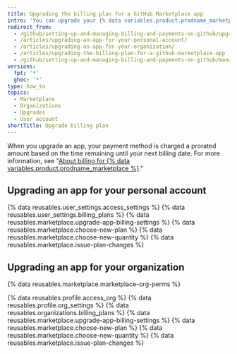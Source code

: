 ```yaml
---
title: Upgrading the billing plan for a GitHub Marketplace app
intro: 'You can upgrade your {% data variables.product.prodname_marketplace %} app to a different plan at any time.'
redirect_from:
  - /github/setting-up-and-managing-billing-and-payments-on-github/upgrading-the-billing-plan-for-a-github-marketplace-app
  - /articles/upgrading-an-app-for-your-personal-account/
  - /articles/upgrading-an-app-for-your-organization/
  - /articles/upgrading-the-billing-plan-for-a-github-marketplace-app
  - /github/setting-up-and-managing-billing-and-payments-on-github/managing-billing-for-github-marketplace-apps/upgrading-the-billing-plan-for-a-github-marketplace-app
versions:
  fpt: '*'
  ghec: '*'
type: how_to
topics:
  - Marketplace
  - Organizations
  - Upgrades
  - User account
shortTitle: Upgrade billing plan
---
```

When you upgrade an app, your payment method is charged a prorated amount based on the time remaining until your next billing date. For more information, see "[About billing for {% data variables.product.prodname_marketplace %}](/articles/about-billing-for-github-marketplace)."

## Upgrading an app for your personal account

{% data reusables.user_settings.access_settings %}
{% data reusables.user_settings.billing_plans %}
{% data reusables.marketplace.upgrade-app-billing-settings %}
{% data reusables.marketplace.choose-new-plan %}
{% data reusables.marketplace.choose-new-quantity %}
{% data reusables.marketplace.issue-plan-changes %}

## Upgrading an app for your organization

{% data reusables.marketplace.marketplace-org-perms %}

{% data reusables.profile.access_org %}
{% data reusables.profile.org_settings %}
{% data reusables.organizations.billing_plans %}
{% data reusables.marketplace.upgrade-app-billing-settings %}
{% data reusables.marketplace.choose-new-plan %}
{% data reusables.marketplace.choose-new-quantity %}
{% data reusables.marketplace.issue-plan-changes %}
